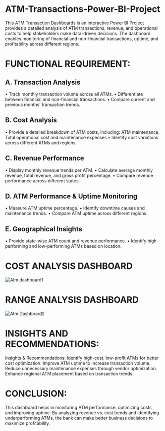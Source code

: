 # ATM-Transactions-Power-BI-Project
This ATM Transaction Dashboards  is an interactive Power BI Project provides a detailed analysis of ATM transactions, revenue, and operational costs to help stakeholders make data-driven decisions. The dashboard enables monitoring of financial and non-financial transactions, uptime, and profitability across different regions.

# FUNCTIONAL REQUIREMENT:
## A. Transaction Analysis
• Track monthly transaction volume across all ATMs.
• Differentiate between financial and non-financial transactions.
• Compare current and previous months' transaction trends.
## B. Cost Analysis
• Provide a detailed breakdown of ATM costs, including: ATM maintenance, Total operational cost and maintenance expenses
• Identify cost variations across different ATMs and regions.
## C. Revenue Performance
• Display monthly revenue trends per ATM.
• Calculate average monthly revenue, total revenue, and gross profit percentage.
• Compare revenue performance across different states.
## D. ATM Performance & Uptime Monitoring
• Measure ATM uptime percentage.
• Identify downtime causes and maintenance trends.
• Compare ATM uptime across different regions.
## E. Geographical Insights
• Provide state-wise ATM count and revenue performance.
• Identify high-performing and low-performing ATMs based on location.

# COST ANALYSIS DASHBOARD

![Atm dashboard1](https://github.com/user-attachments/assets/b24f0f53-3316-4f23-96d4-2504c31b954a)

# RANGE ANALYSIS DASHBOARD

![Atm Dashboard2](https://github.com/user-attachments/assets/d5081fa1-17e5-4f9d-9c04-b50d93ee9960)



# INSIGHTS AND RECOMMENDATIONS:
Insights & Recommendations:
Identify high-cost, low-profit ATMs for better cost optimization.
Improve ATM uptime to increase transaction volume.
Reduce unnecessary maintenance expenses through vendor optimization.
Enhance regional ATM placement based on transaction trends.

# CONCLUSION:
This dashboard helps in monitoring ATM performance, optimizing costs, and improving uptime. By analyzing revenue vs. cost trends and identifying underperforming ATMs, the bank can make better business decisions to maximize profitability.


